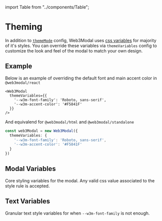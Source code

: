 import Table from "../components/Table";

# Theming

In addition to [`themeMode`](./options.md#thememode-optional) config, Web3Modal uses [css variables](https://developer.mozilla.org/en-US/docs/Web/CSS/Using_CSS_custom_properties) for majority of it's styles. You can override these variables via `themeVariables` config to customize the look and feel of the modal to match your own design.

## Example

Below is an example of overriding the default font and main accent color in `@web3modal/react`

```tsx
<Web3Modal
  themeVariables={{
    '--w3m-font-family': 'Roboto, sans-serif',
    '--w3m-accent-color': '#F5841F'
  }}
/>
```

And equivalend for `@web3modal/html` and `@web3modal/standalone`

```ts
const web3Modal = new Web3Modal({
  themeVariables: {
    '--w3m-font-family': 'Roboto, sans-serif',
    '--w3m-accent-color': '#F5841F'
  }
})
```

## Modal Variables

Core styling variables for the modal. Any valid css value associated to the style rule is accepted.

<Table
  headers={["Variable", "Description", "Example"]}
  data={[
    {
      variable: { code: "--w3m-font-family" },
      description: "Base font family",
      example: { code: "Roboto, sans-serif" },
    },
    {
      variable: { code: "--w3m-z-index" },
      description: "Z-index position",
      example: { code: "10" },
    },
    {
      variable: { code: "--w3m-accent-color" },
      description: "Color used for buttons, icons, labels, etc.",
      example: { code: "#FFFFFF" },
    },
    {
      variable: { code: "--w3m-accent-fill-color" },
      description: "Color used for text and icons inside elements with accent color background",
      example: { code: "#000000" },
    },
    {
      variable: { code: "--w3m-background-color" },
      description: "Background color to be used isntead of default animated gradient",
      example: { code: "#CECECE" },
    },
    {
      variable: { code: "--w3m-background-image-url" },
      description: "Background image url to be used instead of default animated gradient",
      example: { code: "https://..." },
    },
    {
      variable: { code: "--w3m-logo-image-url" },
      description: "Image url to be used instead of WalletConnect logo",
      example: { code: "https://..." },
    },
    {
      variable: { code: "--w3m-background-border-radius" },
      description: "Border radius applied to the modal background",
      example: { code: "12px" },
    },
    {
      variable: { code: "--w3m-container-border-radius" },
      description: "Border radius applied to main modal content area",
      example: { code: "24px" },
    },
    {
      variable: { code: "--w3m-wallet-icon-border-radius" },
      description: "Border radius applied to wallet icons",
      example: { code: "2em" },
    },
    {
      variable: { code: "--w3m-input-border-radius" },
      description: "Border radius applied to text inputs",
      example: { code: "50%" },
    },
    {
      variable: { code: "--w3m-notification-border-radius" },
      description: "Border radius applied to toast notification",
      example: { code: "2rem" },
    },
    {
      variable: { code: "--w3m-button-border-radius" },
      description: "Border radius applied to primary buttons like 'Connect' or 'Account'",
      example: { code: "8px" },
    },
    {
      variable: { code: "--w3m-secondary-button-border-radius" },
      description: "Border radius applied to secondary buttons, ones inside modal views",
      example: { code: "8px" },
    },
    {
      variable: { code: "--w3m-icon-button-border-radius" },
      description: "Border radius applied to icon only buttons like 'Copy' or 'Disconnect'",
      example: { code: "50%" },
    },
    {
      variable: { code: "--w3m-button-hover-highlight-border-radius" },
      description: "Border radius applied to hover highlight on wallet or chain buttons",
      example: { code: "2rem" },
    },
  ]}
/>

## Text Variables

Granular text style variables for when `--w3m-font-family` is not enough.

<Table
  headers={["Variable", "Description", "Example"]}
  data={[
    {
      variable: { code: "--w3m-text-big-bold-size" },
      description: "Font size of big-bold text variant (modal and page titles)",
      example: { code: "2rem" },
    },
    {
      variable: { code: "--w3m-text-big-bold-weight" },
      description: "Font weight of big-bold text variant (modal and page titles)",
      example: { code: "bold" },
    },
    {
      variable: { code: "--w3m-text-big-bold-line-height" },
      description: "Line height of big-bold text variant (modal and page titles)",
      example: { code: "14px" }
    },
    {
      variable: { code: "--w3m-text-big-bold-letter-spacing" },
      description: "Letter spacing of big-bold text variant (modal and page titles)",
      example: { code: "1px" }
    },
    {
      variable: { code: "--w3m-text-big-bold-text-transform" },
      description: "Text transform of big-bold text variant (modal and page titles)",
      example: { code: "uppercase" }
    },
    {
      variable: { code: "--w3m-text-big-bold-font-family" },
      description: "Font family of big-bold text variant (modal and page titles)",
      example: { code: "Helvetica, sans-serif" },
    },
    {
      variable: { code: "--w3m-text-medium-regular-size" },
      description: "Font size of medium-regular text variant (button and data labels)",
      example: { code: "1rem" },
    },
    {
      variable: { code: "--w3m-text-medium-regular-weight" },
      description: "Font weight of medium-regular text variant (button and data labels)",
      example: { code: "normal" },
    },
    {
      variable: { code: "--w3m-text-medium-regular-line-height" },
      description: "Line height of medium-regular text variant (button and data labels)",
      example: { code: "14px" }
    },
    {
      variable: { code: "--w3m-text-medium-regular-letter-spacing" },
      description: "Letter spacing of medium-regular text variant (button and data labels)",
      example: { code: "1px" }
    },
    {
      variable: { code: "--w3m-text-medium-regular-text-transform" },
      description: "Text transform of medium-regular text variant (button and data labels)",
      example: { code: "capitalize" }
    },
    {
      variable: { code: "--w3m-text-medium-regular-font-family" },
      description: "Font family of medium-regular text variant (button and data labels)",
      example: { code: "Arial, sans-serif" },
    },
    {
      variable: { code: "--w3m-text-small-regular-size" },
      description: "Font size of small-regular text variant (secondary buttons, toast notification and labels)",
      example: { code: "0.75rem" },
    },
    {
      variable: { code: "--w3m-text-small-regular-weight" },
      description: "Font weight of small-regular text variant (secondary buttons, toast notification and labels)",
      example: { code: "normal" },
    },
    {
      variable: { code: "--w3m-text-small-regular-line-height" },
      description: "Line height of small-regular text variant (secondary buttons, toast notification and labels)",
      example: { code: "14px" }
    },
    {
      variable: { code: "--w3m-text-small-regular-letter-spacing" },
      description: "Letter spacing of small-regular text variant (secondary buttons, toast notification and labels)",
      example: { code: "1px" }
    },
    {
      variable: { code: "--w3m-text-small-regular-text-transform" },
      description: "Text transform of small-regular text variant (secondary buttons, toast notification and labels)",
      example: { code: "capitalize" }
    },
    {
      variable: { code: "--w3m-text-small-regular-font-family" },
      description: "Font family of small-regular text variant (secondary buttons, toast notification and labels)",
      example: { code: "Helvetica, sans-serif" },
    },
    {
      variable: { code: "--w3m-text-small-thin-size" },
      description: "Font size of small-thin text variant (input placeholder and help text)",
      example: { code: "0.65rem" },
    },
    {
      variable: { code: "--w3m-text-small-thin-weight" },
      description: "Font weight of small-thin text variant (input placeholder and help text)",
      example: { code: "lighter" },
    },
    {
      variable: { code: "--w3m-text-small-thin-line-height" },
      description: "Line height of small-thin text variant (input placeholder and help text)",
      example: { code: "0.8rem" }
    },
    {
      variable: { code: "--w3m-text-small-thin-letter-spacing" },
      description: "Letter spacing of small-thin text variant (input placeholder and help text)",
      example: { code: "0.01em" }
    },
    {
      variable: { code: "--w3m-text-small-thin-text-transform" },
      description: "Text transform of small-thin text variant (input placeholder and help text)",
      example: { code: "none" }
    },
    {
      variable: { code: "--w3m-text-small-thin-font-family" },
      description: "Font family of small-thin text variant (input placeholder and help text)",
      example: { code: "Arial, sans-serif" },
    },
    {
      variable: { code: "--w3m-text-xsmall-bold-size" },
      description: "Font size of xsmall-bold text variant (sublabels)",
      example: { code: "0.5rem" },
    },
    {
      variable: { code: "--w3m-text-xsmall-bold-weight" },
      description: "Font weight of xsmall-bold text variant (sublabels)",
      example: { code: "bold" },
    },
    {
      variable: { code: "--w3m-text-xsmall-bold-line-height" },
      description: "Line height of xsmall-bold text variant (sublabels)",
      example: { code: "10px" }
    },
    {
      variable: { code: "--w3m-text-xsmall-bold-letter-spacing" },
      description: "Letter spacing of xsmall-bold text variant (sublabels)",
      example: { code: "-0.03em" }
    },
    {
      variable: { code: "--w3m-text-xsmall-bold-text-transform" },
      description: "Text transform of xsmall-bold text variant (sublabels)",
      example: { code: "uppercase" }
    },
    {
      variable: { code: "--w3m-text-xsmall-bold-font-family" },
      description: "Font family of xsmall-bold text variant (sublabels)",
      example: { code: "Arial, sans-serif" },
    },
    {
      variable: { code: "--w3m-text-xsmall-regular-size" },
      description: "Font size of xsmall-regular text variant (wallet and network button labels)",
      example: { code: "0.5rem" },
    },
    {
      variable: { code: "--w3m-text-xsmall-regular-weight" },
      description: "Font weight of xsmall-regular text variant (wallet and network button labels)",
      example: { code: "normal" },
    },
    {
      variable: { code: "--w3m-text-xsmall-regular-line-height" },
      description: "Line height of xsmall-regular text variant (wallet and network button labels)",
      example: { code: "10px" },
    },
    {
      variable: { code: "--w3m-text-xsmall-regular-letter-spacing" },
      description: "Letter spacing of xsmall-regular text variant (wallet and network button labels)",
      example: { code: "0.1em" },
    },
    {
      variable: { code: "--w3m-text-xsmall-regular-text-transform" },
      description: "Text transform of xsmall-regular text variant (wallet and network button labels)",
      example: { code: "none" },
    },
    {
      variable: { code: "--w3m-text-xsmall-regular-font-family" },
      description: "Font family of xsmall-regular text variant (wallet and network button labels)",
      example: { code: "Helvetica, sans-serif" },
    },
  ]}
/>
